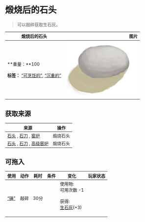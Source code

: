 # 煅烧后的石头  
> 可以敲碎获取生石灰。  
  
  煅烧后的石头  |   图片   
 ----  |  ----:   
 **重量：**100<br><br>**标签：**	[“可烹饪的”](tag_Cookable.md), [“沉重的”](tag_Heavy.md)  |  ![](Sprite/BurntStone.png)   
  
## 获取来源  
来源  |  操作  
----  |  ----  
[石头](Stone.md) , [石刀](StoneSharpened.md) , [窑炉](Kiln.md)  |  煅烧石头  
[石头](Stone.md) , [石刀](StoneSharpened.md) , [高级窑炉](KilnAdvanced.md)  |  煅烧石头  
## 可拖入  
使用  |  动作  |  耗时  |  条件  |  变化  |  玩家状态  
----  |  ----  |  ----  |  ----  |  ----  |  ----  
[“锤”](tag_Hammer.md)  |  敲碎  |  30分  |    |  使用物:<br>可用次数  -1<br><br>获得:<br>[生石灰](Quicklime.md)(+3)<br><br>  |    
